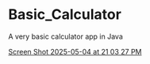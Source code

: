 # Basic_Calculator
A very basic calculator app in Java

[Screen Shot 2025-05-04 at 21 03 27 PM](https://github.com/user-attachments/assets/921f89f8-7694-4aad-8526-7bf7b1365fcb)
